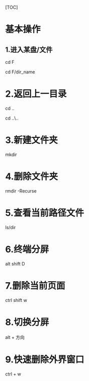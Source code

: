 [TOC]

# 基本操作

## 1.进入某盘/文件

cd F

cd F/dir_name

# 2.返回上一目录

cd ..

cd ..\\..

# 3.新建文件夹

mkdir

# 4.删除文件夹

rmdir -Recurse

# 5.查看当前路径文件

ls/dir

# 6.终端分屏

alt shift D

# 7.删除当前页面

ctrl shift w

# 8.切换分屏

alt + 方向

# 9.快速删除外界窗口

ctrl + w
